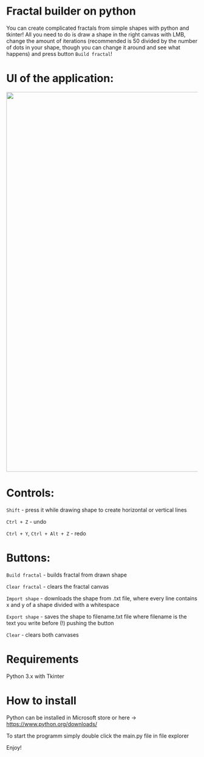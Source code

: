 # Fractal builder on python

You can create complicated fractals from simple shapes with python and tkinter! All you need to do is draw a shape in the right canvas with LMB, 
change the amount of iterations (recommended is 50 divided by the number of dots in your shape, though you can change it around and see what happens) 
and press button `Build fractal`!

# UI of the application:
<img src=https://user-images.githubusercontent.com/67521698/224414575-a616f4ea-e01a-4cff-a804-ea319f151cfc.png width=1000/>

# Controls:
`Shift` - press it while drawing shape to create horizontal or vertical lines

`Ctrl + Z` - undo

`Ctrl + Y`, `Ctrl + Alt + Z` - redo


# Buttons:
`Build fractal` - builds fractal from drawn shape

`Clear fractal` - clears the fractal canvas

`Import shape` - downloads the shape from .txt file, where every line contains x and y of a shape divided with a whitespace

`Export shape` - saves the shape to filename.txt file where filename is the text you write before (!) pushing the button 

`Clear` - clears both canvases

# Requirements
Python 3.x with Tkinter

# How to install

Python can be installed in Microsoft store or here -> https://www.python.org/downloads/

To start the programm simply double click the main.py file in file explorer

Enjoy!
